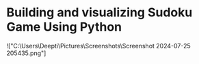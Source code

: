 # Building and visualizing Sudoku Game Using Python
!["C:\Users\Deepti\Pictures\Screenshots\Screenshot 2024-07-25 205435.png"] 
